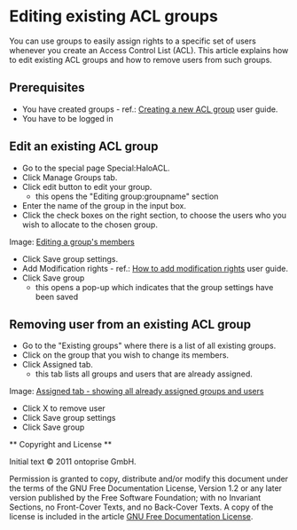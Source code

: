 # Editing existing ACL groups

You can use groups to easily assign rights to a specific set of users whenever you create an Access Control List (ACL). This article explains how to edit existing ACL groups and how to remove users from such groups. 

## Prerequisites

* You have created groups - ref.: [Creating a new ACL group](CreatingNewACLGroups.md) user guide.
* You have to be logged in 

## Edit an existing ACL group

* Go to the special page Special:HaloACL.
* Click Manage Groups tab.
* Click edit button to edit your group.
    * this opens the "Editing group:groupname" section 
* Enter the name of the group in the input box.
* Click the check boxes on the right section, to choose the users who you wish to allocate to the chosen group. 

Image: [Editing a group's members](EditeGroup.png)

* Click Save group settings.
* Add Modification rights - ref.: [How to add modification rights](CreatingAStandardAccessControlList_ACL_.md) user guide.
* Click Save group
    * this opens a pop-up which indicates that the group settings have been saved

## Removing user from an existing ACL group

* Go to the "Existing groups" where there is a list of all existing groups.
* Click on the group that you wish to change its members.
* Click Assigned tab.
    * this tab lists all groups and users that are already assigned. 

Image: [Assigned tab - showing all already assigned groups and users](ACL_editGroups.png)


* Click X to remove user
* Click Save group settings
* Click Save group

** Copyright and License **

Initial text © 2011 ontoprise GmbH.

Permission is granted to copy, distribute and/or modify this document under the terms of the GNU Free Documentation License, Version 1.2 or any later version published by the Free Software Foundation; with no Invariant Sections, no Front-Cover Texts, and no Back-Cover Texts. A copy of the license is included in the article [GNU Free Documentation License](http://www.gnu.org/licenses/fdl.html).
